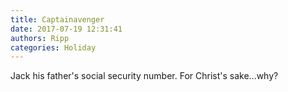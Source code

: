 ```yaml
---
title: Captainavenger
date: 2017-07-19 12:31:41
authors: Ripp
categories: Holiday
---
```


 Jack  his father's social security number.
For Christ's sake...why?